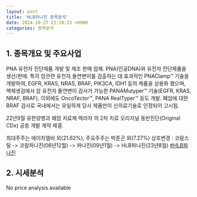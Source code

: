 ```yaml
---
layout: post
title: 'HLB파나진 종목분석'
date: 2024-10-27 21:20:23 +0900
categories: 종목분석
---
```


## 1. 종목개요 및 주요사업

PNA 유전자 진단제품 개발 및 제조 판매 업체. PNA(인공DNA)와 유전자 진단제품을 생산/판매. 특히 암관련 유전자 돌연변이를 검출하는 데 효과적인 PNAClamp™ 기술을 개발하여, EGFR, KRAS, NRAS, BRAF, PIK3CA, IDH1 등의 제품을 상용화 했으며, 액체생검에서 암 유전자 돌연변이 검사가 가능한 PANAMutyper™ 기술(EGFR, KRAS, NRAF, BRAF), 이외에도 OncoTector™, PANA RealTyper™ 등도 개발. 폐암에 대한 BRAF 검사로 국내에서는 유일하게 당사 제품만이 신의료기술로 인정되어 고시됨.

22년9월 유한양행과 폐암 치료제 렉라자 의 2차 치료 오리지널 동반진단(Original CDx) 공동 개발 계약 체결.

최대주주는 에이치엘비 외(21.62%), 주요주주는 박준곤 외(7.27%) 상호변경 : 코람스틸 -> 코람파나진(06년12월) -> 파나진(09년1월) -> HLB파나진(23년8월)
[#HLB파나진](#)

## 2. 시세분석

No price analysis available
